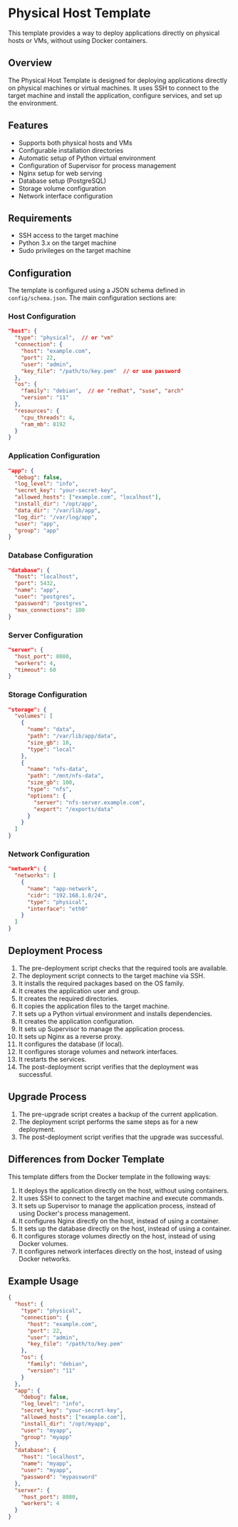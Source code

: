 # Physical Host Template

This template provides a way to deploy applications directly on physical hosts or VMs, without using Docker containers.

## Overview

The Physical Host Template is designed for deploying applications directly on physical machines or virtual machines. It uses SSH to connect to the target machine and install the application, configure services, and set up the environment.

## Features

- Supports both physical hosts and VMs
- Configurable installation directories
- Automatic setup of Python virtual environment
- Configuration of Supervisor for process management
- Nginx setup for web serving
- Database setup (PostgreSQL)
- Storage volume configuration
- Network interface configuration

## Requirements

- SSH access to the target machine
- Python 3.x on the target machine
- Sudo privileges on the target machine

## Configuration

The template is configured using a JSON schema defined in `config/schema.json`. The main configuration sections are:

### Host Configuration

```json
"host": {
  "type": "physical",  // or "vm"
  "connection": {
    "host": "example.com",
    "port": 22,
    "user": "admin",
    "key_file": "/path/to/key.pem"  // or use password
  },
  "os": {
    "family": "debian",  // or "redhat", "suse", "arch"
    "version": "11"
  },
  "resources": {
    "cpu_threads": 4,
    "ram_mb": 8192
  }
}
```

### Application Configuration

```json
"app": {
  "debug": false,
  "log_level": "info",
  "secret_key": "your-secret-key",
  "allowed_hosts": ["example.com", "localhost"],
  "install_dir": "/opt/app",
  "data_dir": "/var/lib/app",
  "log_dir": "/var/log/app",
  "user": "app",
  "group": "app"
}
```

### Database Configuration

```json
"database": {
  "host": "localhost",
  "port": 5432,
  "name": "app",
  "user": "postgres",
  "password": "postgres",
  "max_connections": 100
}
```

### Server Configuration

```json
"server": {
  "host_port": 8080,
  "workers": 4,
  "timeout": 60
}
```

### Storage Configuration

```json
"storage": {
  "volumes": [
    {
      "name": "data",
      "path": "/var/lib/app/data",
      "size_gb": 10,
      "type": "local"
    },
    {
      "name": "nfs-data",
      "path": "/mnt/nfs-data",
      "size_gb": 100,
      "type": "nfs",
      "options": {
        "server": "nfs-server.example.com",
        "export": "/exports/data"
      }
    }
  ]
}
```

### Network Configuration

```json
"network": {
  "networks": [
    {
      "name": "app-network",
      "cidr": "192.168.1.0/24",
      "type": "physical",
      "interface": "eth0"
    }
  ]
}
```

## Deployment Process

1. The pre-deployment script checks that the required tools are available.
2. The deployment script connects to the target machine via SSH.
3. It installs the required packages based on the OS family.
4. It creates the application user and group.
5. It creates the required directories.
6. It copies the application files to the target machine.
7. It sets up a Python virtual environment and installs dependencies.
8. It creates the application configuration.
9. It sets up Supervisor to manage the application process.
10. It sets up Nginx as a reverse proxy.
11. It configures the database (if local).
12. It configures storage volumes and network interfaces.
13. It restarts the services.
14. The post-deployment script verifies that the deployment was successful.

## Upgrade Process

1. The pre-upgrade script creates a backup of the current application.
2. The deployment script performs the same steps as for a new deployment.
3. The post-deployment script verifies that the upgrade was successful.

## Differences from Docker Template

This template differs from the Docker template in the following ways:

1. It deploys the application directly on the host, without using containers.
2. It uses SSH to connect to the target machine and execute commands.
3. It sets up Supervisor to manage the application process, instead of using Docker's process management.
4. It configures Nginx directly on the host, instead of using a container.
5. It sets up the database directly on the host, instead of using a container.
6. It configures storage volumes directly on the host, instead of using Docker volumes.
7. It configures network interfaces directly on the host, instead of using Docker networks.

## Example Usage

```json
{
  "host": {
    "type": "physical",
    "connection": {
      "host": "example.com",
      "port": 22,
      "user": "admin",
      "key_file": "/path/to/key.pem"
    },
    "os": {
      "family": "debian",
      "version": "11"
    }
  },
  "app": {
    "debug": false,
    "log_level": "info",
    "secret_key": "your-secret-key",
    "allowed_hosts": ["example.com"],
    "install_dir": "/opt/myapp",
    "user": "myapp",
    "group": "myapp"
  },
  "database": {
    "host": "localhost",
    "name": "myapp",
    "user": "myapp",
    "password": "mypassword"
  },
  "server": {
    "host_port": 8080,
    "workers": 4
  }
}
```
